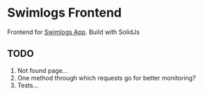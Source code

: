 # Swimlogs Frontend

Frontend for [Swimlogs App](https://github.com/Nesquiko/swimlogs-backend).
Build with SolidJs

## TODO

1. Not found page...
1. One method through which requests go for better monitoring?
1. Tests...
